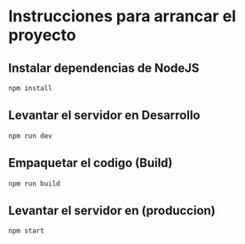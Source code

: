 # Instrucciones para arrancar el proyecto 
## Instalar dependencias de NodeJS
```
npm install
```
## Levantar el servidor en Desarrollo
```
npm run dev
```
## Empaquetar el codigo (Build)
```
npm run build
```
## Levantar el servidor en (produccion)
```
npm start
```
